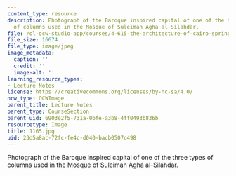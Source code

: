 ```yaml
---
content_type: resource
description: Photograph of the Baroque inspired capital of one of the three types
  of columns used in the Mosque of Suleiman Agha al-Silahdar.
file: /ol-ocw-studio-app/courses/4-615-the-architecture-of-cairo-spring-2002/23d5a8ac72fcfe4cd040bacb0507c498_1165.jpg
file_size: 16674
file_type: image/jpeg
image_metadata:
  caption: ''
  credit: ''
  image-alt: ''
learning_resource_types:
- Lecture Notes
license: https://creativecommons.org/licenses/by-nc-sa/4.0/
ocw_type: OCWImage
parent_title: Lecture Notes
parent_type: CourseSection
parent_uid: 6903e2f5-731a-0bfe-a3b8-4ff0493b836b
resourcetype: Image
title: 1165.jpg
uid: 23d5a8ac-72fc-fe4c-d040-bacb0507c498
---
```

Photograph of the Baroque inspired capital of one of the three types of columns used in the Mosque of Suleiman Agha al-Silahdar.